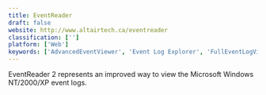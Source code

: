 ```yaml
---
title: EventReader
draft: false 
website: http://www.altairtech.ca/eventreader
classification: ['']
platform: ['Web']
keywords: ['AdvancedEventViewer', 'Event Log Explorer', 'FullEventLogView', 'GFI EventsManager', 'IQLECT', 'Lepide Event Log Manager', 'LogSentinel', 'Motadata', 'MyEventViewer', 'Nagios Log Server', 'OTUS SIEM', 'SentinelAgent', 'Splunk', 'Windows Event Viewer Plus', 'gnome-logs', 'macOS Console', 'slit', 'tail']
---
```

EventReader 2 represents an improved way to view the Microsoft Windows NT/2000/XP event logs.